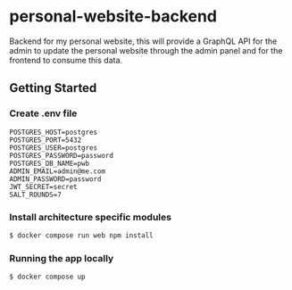 # personal-website-backend

Backend for my personal website, this will provide a GraphQL API for the admin to update the personal website through the admin panel and for the frontend to consume this data.

## Getting Started

### Create .env file

```
POSTGRES_HOST=postgres
POSTGRES_PORT=5432
POSTGRES_USER=postgres
POSTGRES_PASSWORD=password
POSTGRES_DB_NAME=pwb
ADMIN_EMAIL=admin@me.com
ADMIN_PASSWORD=password
JWT_SECRET=secret
SALT_ROUNDS=7
```

### Install architecture specific modules

```bash
$ docker compose run web npm install
```

### Running the app locally

```bash
$ docker compose up
```
